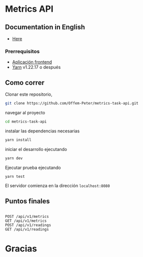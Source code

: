 # Metrics API

## Documentation in English

- [Here](https://github.com/Offem-Peter/metrics-task-api/blob/main/README.md)

### Prerrequisitos

- [Aplicación frontend](https://github.com/Offem-Peter/metric-task-frontend)
- [Yarn](https://yarnpkg.com/) v1.22.17 o después

## Como correr

Clonar este repositorio,

```sh
git clone https://github.com/Offem-Peter/metrics-task-api.git
```

navegar al proyecto

```sh
cd metrics-task-api
```

instalar las dependencias necesarias

```sh
yarn install
```

iniciar el desarrollo ejecutando

```sh
yarn dev
```

Ejecutar prueba ejecutando

```sh
yarn test
```

El servidor comienza en la dirección `localhost:8080`

## Puntos finales

```

POST /api/v1/metrics
GET /api/v1/metrics
POST /api/v1/readings
GET /api/v1/readings

```

# Gracias

```

```
